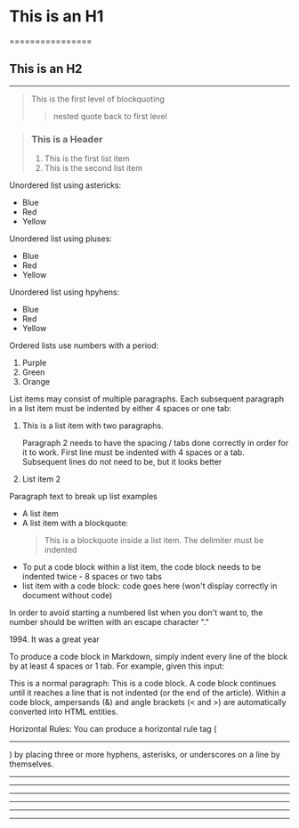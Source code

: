# This is an H1
================

## This is an H2
--------------

> This is the first level of blockquoting
>> nested quote
> back to first level

>### This is a Header
>1. This is the first list item 
>2. This is the second list item 

Unordered list using astericks:
* Blue 
* Red
* Yellow

Unordered list using pluses:
+ Blue 
+ Red
+ Yellow

Unordered list using hpyhens:
- Blue
- Red
- Yellow

Ordered lists use numbers with a period:
1. Purple
2. Green
3. Orange 

List items may consist of multiple paragraphs. Each subsequent paragraph in a list item must be indented by either 4 spaces or one tab:

1.  This is a list item with two paragraphs. 

    Paragraph 2 needs to have the spacing / tabs done correctly in order for it to work. First line must be indented with 4 spaces or a tab. Subsequent lines do not need to be, but it looks  better 

2.  List item 2

Paragraph text to break up list examples 

* A list item 
* A list item with a blockquote:
	> This is a blockquote
	> inside a list item. The delimiter must be indented
* To put a code block within a list item, the code block needs to be indented twice - 8 spaces or two tabs
* list item with a code block:
		code goes here (won't display correctly in document without code)

In order to avoid starting a numbered list when you don't want to, the number should be written with an escape character "\."

1994\. It was a great year 


To produce a code block in Markdown, simply indent every line of the block by at least 4 spaces or 1 tab. For example, given this input:

This is a normal paragraph:
	This is a code block.
A code block continues until it reaches a line that is not indented (or the end of the article). Within a code block, ampersands (&) and angle brackets (< and >) are automatically converted into HTML entities.


Horizontal Rules: 
You can produce a horizontal rule tag (<hr />) by placing three or more hyphens, asterisks, or underscores on a line by themselves.

* * * 

***

******
- - - 
-------
__________

